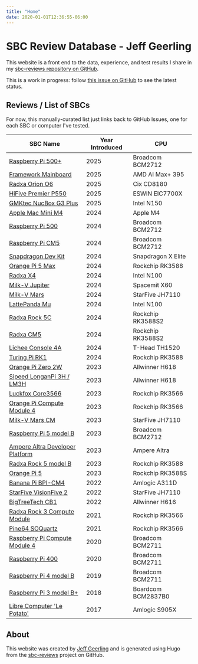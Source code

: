 ```yaml
---
title: "Home"
date: 2020-01-01T12:36:55-06:00
---
```

# SBC Review Database - Jeff Geerling

This website is a front end to the data, experience, and test results I share in my [sbc-reviews repository on GitHub](https://github.com/geerlingguy/sbc-reviews).

This is a work in progress: follow [this issue on GitHub](https://github.com/geerlingguy/sbc-reviews/issues/66) to see the latest status.

## Reviews / List of SBCs

For now, this manually-curated list just links back to GitHub Issues, one for each SBC or computer I've tested.

| SBC Name | Year Introduced | CPU |
| --- | --- | --- |
| [Raspberry Pi 500+](https://github.com/geerlingguy/sbc-reviews/issues/81) | 2025 | Broadcom BCM2712 |
| [Framework Mainboard](https://github.com/geerlingguy/sbc-reviews/issues/80) | 2025 | AMD AI Max+ 395 |
| [Radxa Orion O6](https://github.com/geerlingguy/sbc-reviews/issues/62) | 2025 | Cix CD8180 |
| [HiFive Premier P550](https://github.com/geerlingguy/sbc-reviews/issues/65) | 2025 | ESWIN EIC7700X |
| [GMKtec NucBox G3 Plus](https://github.com/geerlingguy/sbc-reviews/issues/64) | 2025 | Intel N150 |
| [Apple Mac Mini M4](https://github.com/geerlingguy/sbc-reviews/issues/57) | 2024 | Apple M4 |
| [Raspberry Pi 500](https://github.com/geerlingguy/sbc-reviews/issues/60) | 2024 | Broadcom BCM2712 |
| [Raspberry Pi CM5](https://github.com/geerlingguy/sbc-reviews/issues/58) | 2024 | Broadcom BCM2712 |
| [Snapdragon Dev Kit](https://github.com/geerlingguy/sbc-reviews/issues/51) | 2024 | Snapdragon X Elite |
| [Orange Pi 5 Max](https://github.com/geerlingguy/sbc-reviews/issues/49) | 2024 | Rockchip RK3588 |
| [Radxa X4](https://github.com/geerlingguy/sbc-reviews/issues/48) | 2024 | Intel N100 |
| [Milk-V Jupiter](https://github.com/geerlingguy/sbc-reviews/issues/47) | 2024 | Spacemit X60 |
| [Milk-V Mars](https://github.com/geerlingguy/sbc-reviews/issues/46) | 2024 | StarFive JH7110 |
| [LattePanda Mu](https://github.com/geerlingguy/sbc-reviews/issues/42) | 2024 | Intel N100 |
| [Radxa Rock 5C](https://github.com/geerlingguy/sbc-reviews/issues/41) | 2024 | Rockchip RK3588S2 |
| [Radxa CM5](https://github.com/geerlingguy/sbc-reviews/issues/40) | 2024 | Rockchip RK3588S2 |
| [Lichee Console 4A](https://github.com/geerlingguy/sbc-reviews/issues/39) | 2024 | T-Head TH1520 |
| [Turing Pi RK1](https://github.com/geerlingguy/sbc-reviews/issues/38) | 2024 | Rockchip RK3588 |
| [Orange Pi Zero 2W](https://github.com/geerlingguy/sbc-reviews/issues/33) | 2023 | Allwinner H618 |
| [Sipeed LonganPi 3H / LM3H](https://github.com/geerlingguy/sbc-reviews/issues/79) | 2023 | Allwinner H618 |
| [Luckfox Core3566](https://github.com/geerlingguy/sbc-reviews/issues/27) | 2023 | Rockchip RK3566 |
| [Orange Pi Compute Module 4](https://github.com/geerlingguy/sbc-reviews/issues/26) | 2023 | Rockchip RK3566 |
| [Milk-V Mars CM](https://github.com/geerlingguy/sbc-reviews/issues/22) | 2023 | StarFive JH7110 |
| [Raspberry Pi 5 model B](https://github.com/geerlingguy/sbc-reviews/issues/21) | 2023 | Broadcom BCM2712 |
| [Ampere Altra Developer Platform](https://github.com/geerlingguy/sbc-reviews/issues/19) | 2023 | Ampere Altra |
| [Radxa Rock 5 model B](https://github.com/geerlingguy/sbc-reviews/issues/3) | 2023 | Rockchip RK3588 |
| [Orange Pi 5](https://github.com/geerlingguy/sbc-reviews/issues/5) | 2023 | Rockchip RK3588S |
| [Banana Pi BPI-CM4](https://github.com/geerlingguy/sbc-reviews/issues/11) | 2022 | Amlogic A311D |
| [StarFive VisionFive 2](https://github.com/geerlingguy/sbc-reviews/issues/10) | 2022 | StarFive JH7110 |
| [BigTreeTech CB1](https://github.com/geerlingguy/sbc-reviews/issues/28) | 2022 | Allwinner H616 |
| [Radxa Rock 3 Compute Module](https://github.com/geerlingguy/sbc-reviews/issues/15) | 2021 | Rockchip RK3566 |
| [Pine64 SOQuartz](https://github.com/geerlingguy/sbc-reviews/issues/7) | 2021 | Rockchip RK3566 |
| [Raspberry Pi Compute Module 4](https://github.com/geerlingguy/sbc-reviews/issues/8) | 2020 | Broadcom BCM2711 |
| [Raspberry Pi 400](https://github.com/geerlingguy/sbc-reviews/issues/59) | 2020 | Broadcom BCM2711 |
| [Raspberry Pi 4 model B](https://github.com/geerlingguy/sbc-reviews/issues/4) | 2019 | Broadcom BCM2711 |
| [Raspberry Pi 3 model B+](https://github.com/geerlingguy/sbc-reviews/issues/16) | 2018 | Boardcom BCM2837B0 |
| [Libre Computer 'Le Potato'](https://github.com/geerlingguy/sbc-reviews/issues/17) | 2017 | Amlogic S905X |

## About

This website was created by [Jeff Geerling](https://www.jeffgeerling.com) and is generated using Hugo from the [sbc-reviews](https://github.com/geerlingguy/sbc-reviews) project on GitHub.
